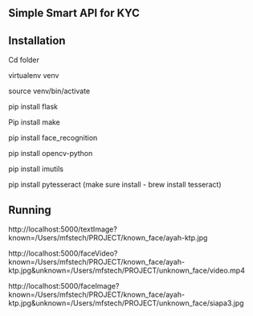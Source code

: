 
Simple Smart API for KYC
------

Installation
------
Cd folder 

virtualenv venv

source venv/bin/activate

pip install flask

Pip install make

pip install face_recognition

pip install opencv-python

pip install imutils

pip install pytesseract
(make sure install - brew install tesseract)


Running
------

http://localhost:5000/textImage?known=/Users/mfstech/PROJECT/known_face/ayah-ktp.jpg

http://localhost:5000/faceVideo?known=/Users/mfstech/PROJECT/known_face/ayah-ktp.jpg&unknown=/Users/mfstech/PROJECT/unknown_face/video.mp4

http://localhost:5000/faceImage?known=/Users/mfstech/PROJECT/known_face/ayah-ktp.jpg&unknown=/Users/mfstech/PROJECT/unknown_face/siapa3.jpg


